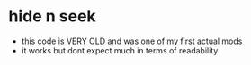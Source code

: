 # hide n seek

- this code is VERY OLD and was one of my first actual mods
- it works but dont expect much in terms of readability 
